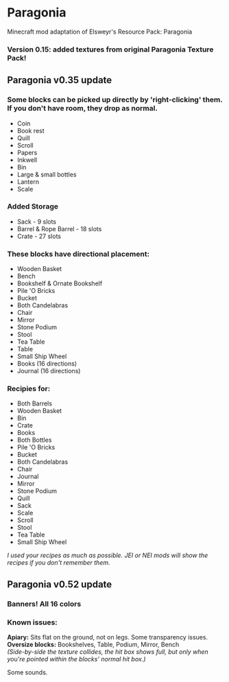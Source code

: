 # Paragonia
Minecraft mod adaptation of Elsweyr's Resource Pack: Paragonia

### Version 0.15: added textures from original Paragonia Texture Pack!

## Paragonia v0.35 update

### Some blocks can be picked up directly by 'right-clicking' them.  If you don't have room, they drop as normal.
+ Coin
+ Book rest
+ Quill
+ Scroll
+ Papers
+ Inkwell
+ Bin
+ Large & small bottles
+ Lantern
+ Scale

### Added **Storage**
+ Sack - 9 slots
+ Barrel & Rope Barrel - 18 slots
+ Crate - 27 slots

### These blocks have directional placement:
+ Wooden Basket
+ Bench
+ Bookshelf & Ornate Bookshelf
+ Pile 'O Bricks
+ Bucket
+ Both Candelabras
+ Chair
+ Mirror
+ Stone Podium
+ Stool
+ Tea Table
+ Table
+ Small Ship Wheel
+ Books (16 directions)
+ Journal (16 directions)

### **Recipies** for:
+ Both Barrels
+ Wooden Basket
+ Bin
+ Crate
+ Books
+ Both Bottles
+ Pile 'O Bricks
+ Bucket
+ Both Candelabras
+ Chair
+ Journal
+ Mirror
+ Stone Podium
+ Quill
+ Sack
+ Scale
+ Scroll
+ Stool
+ Tea Table
+ Small Ship Wheel

*I used your recipes as much as possible.  JEI or NEI mods will show the recipes if you don't remember them.*

## Paragonia v0.52 update

### **Banners!** All 16 colors

### Known issues:
**Apiary:** Sits flat on the ground, not on legs. Some transparency issues.
**Oversize blocks:** Bookshelves, Table, Podium, Mirror, Bench  
 *(Side-by-side the texture collides, the hit box shows full, but only when you're pointed within the blocks' normal hit box.)*

Some sounds.

